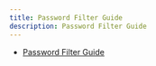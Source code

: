 ```yaml
---
title: Password Filter Guide
description: Password Filter Guide
---
```


- [Password Filter Guide](01-password-filter-guide.md.md)
